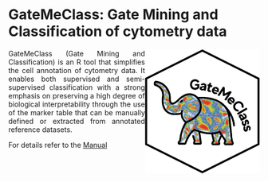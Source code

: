 # GateMeClass: Gate Mining and Classification of cytometry data

 <img width="230" height="250" src="logo2.jpg" alt = "Logo GateMeClass" align = "right">

<p align = "justify">
GateMeClass (Gate Mining and Classification) is an R tool that simplifies the cell annotation of cytometry data.
It enables both supervised and semi-supervised classification with a strong emphasis on preserving a high degree of biological interpretability through the use of the marker table that can be manually defined or extracted from annotated reference datasets.

<!-- For technical details, we invite you to refer to the published article regarding GateMeClass at the following link: [LINK] -->

For details refer to the <a href = "https://github.com/simo1c/GateMeClass/tree/main/manual">Manual</a>

</p>
